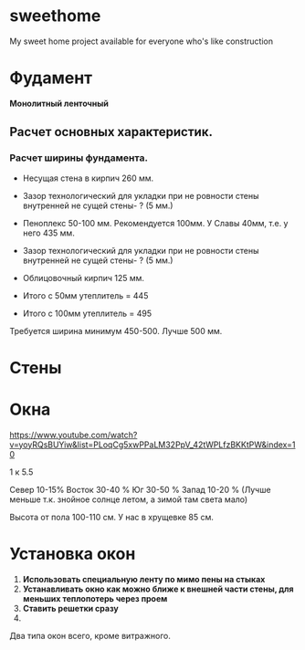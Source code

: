 # sweethome
My sweet home project available for everyone who's like construction 

# Фудамент

**Монолитный ленточный**



## Расчет основных характеристик.

### Расчет ширины фундамента.

* Несущая стена в кирпич 260 мм.
* Зазор технологический для укладки при не ровности стены внутренней не сущей стены- ? (5 мм.)
* Пеноплекс 50-100 мм. Рекомендуется 100мм. У Славы 40мм, т.е. у него 435 мм.
* Зазор технологический для укладки при не ровности стены внутренней не сущей стены- ? (5 мм.)
* Облицовочный кирпич 125 мм.

* Итого с 50мм утеплитель = 445
* Итого с 100мм утеплитель = 495

Требуется ширина минимум 450-500. Лучше 500 мм.


# Cтены

# Окна

https://www.youtube.com/watch?v=yoyRQsBUYiw&list=PLoqCg5xwPPaLM32PpV_42tWPLfzBKKtPW&index=10

1 к 5.5

Север 10-15%
Восток 30-40 %
Юг 30-50 %
Запад 10-20 % (Лучше меньше т.к. знойное солнце летом, а зимой там света мало)

Высота от пола 100-110 см. У нас в хрущевке 85 см.

# Установка окон

1. **Использовать специальную ленту по мимо пены на стыках**
2. **Устанавливать окно как можно ближе к внешней части стены, для меньших теплопотерь через проем**
3. **Ставить решетки сразу**
4. 
Два типа окон всего, кроме витражного.
